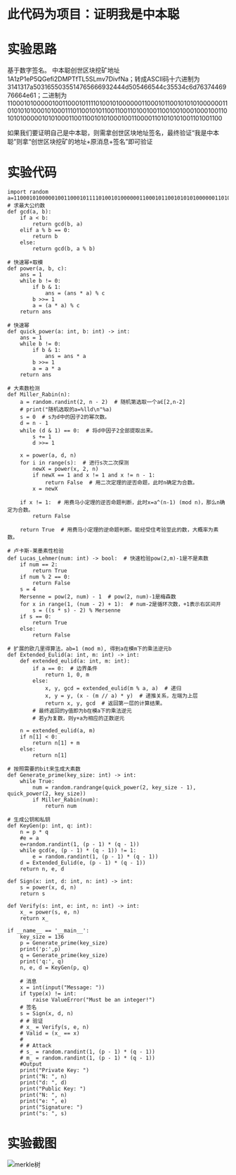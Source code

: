 # 此代码为项目：证明我是中本聪
# 实验思路
基于数字签名。
中本聪创世区块挖矿地址1A1zP1eP5QGefi2DMPTfTL5SLmv7DivfNa；转成ASCII码十六进制为3141317a5031655035514765666932444d505466544c35534c6d7637446976664e61；二进制为110001010000010011000101111010010100000011000101100101010100000011010101010001010001110110010101100110011010010011001001000100010011010101000001010100011001100101010001001100001101010101001101001100

如果我们要证明自己是中本聪，则需拿创世区块地址签名，最终验证“我是中本聪”则拿“创世区块挖矿的地址+原消息+签名”即可验证
# 实验代码
    import random
    a=110001010000010011000101111010010100000011000101100101010100000011010101010001010001110110010101100110011010010011001001000100010011010101000001010100011001100101010001001100001101010101001101001100
    # 求最大公约数
    def gcd(a, b):
        if a < b:
            return gcd(b, a)
        elif a % b == 0:
            return b
        else:
            return gcd(b, a % b)

    # 快速幂+取模
    def power(a, b, c):
        ans = 1
        while b != 0:
            if b & 1:
                ans = (ans * a) % c
            b >>= 1
            a = (a * a) % c
        return ans
    
    # 快速幂
    def quick_power(a: int, b: int) -> int:
        ans = 1
        while b != 0:
            if b & 1:
                ans = ans * a
            b >>= 1
            a = a * a
        return ans

    # 大素数检测
    def Miller_Rabin(n):
        a = random.randint(2, n - 2)  # 随机第选取一个a∈[2,n-2]
        # print("随机选取的a=%lld\n"%a)
        s = 0  # s为d中的因子2的幂次数。
        d = n - 1
        while (d & 1) == 0:  # 将d中因子2全部提取出来。
            s += 1
            d >>= 1

        x = power(a, d, n)
        for i in range(s):  # 进行s次二次探测
            newX = power(x, 2, n)
            if newX == 1 and x != 1 and x != n - 1:
                return False  # 用二次定理的逆否命题，此时n确定为合数。
            x = newX

        if x != 1:  # 用费马小定理的逆否命题判断，此时x=a^(n-1) (mod n)，那么n确定为合数。
            return False

        return True  # 用费马小定理的逆命题判断。能经受住考验至此的数，大概率为素数。

    # 卢卡斯-莱墨素性检验
    def Lucas_Lehmer(num: int) -> bool:  # 快速检验pow(2,m)-1是不是素数
        if num == 2:
            return True
        if num % 2 == 0:
            return False
        s = 4
        Mersenne = pow(2, num) - 1  # pow(2, num)-1是梅森数
        for x in range(1, (num - 2) + 1):  # num-2是循环次数，+1表示右区间开
            s = ((s * s) - 2) % Mersenne
        if s == 0:
            return True
        else:
            return False

    # 扩展的欧几里得算法，ab=1 (mod m), 得到a在模m下的乘法逆元b
    def Extended_Eulid(a: int, m: int) -> int:
        def extended_eulid(a: int, m: int):
            if a == 0:  # 边界条件
                return 1, 0, m
            else:
                x, y, gcd = extended_eulid(m % a, a)  # 递归
                x, y = y, (x - (m // a) * y)  # 递推关系，左端为上层
                return x, y, gcd  # 返回第一层的计算结果。
            # 最终返回的y值即为b在模a下的乘法逆元
            # 若y为复数，则y+a为相应的正数逆元

        n = extended_eulid(a, m)
        if n[1] < 0:
            return n[1] + m
        else:
            return n[1]

    # 按照需要的bit来生成大素数
    def Generate_prime(key_size: int) -> int:
        while True:
            num = random.randrange(quick_power(2, key_size - 1), quick_power(2, key_size))
            if Miller_Rabin(num):
                return num
    
    # 生成公钥和私钥
    def KeyGen(p: int, q: int):
        n = p * q
        #e = a
        e=random.randint(1, (p - 1) * (q - 1))
        while gcd(e, (p - 1) * (q - 1)) != 1:
            e = random.randint(1, (p - 1) * (q - 1))
        d = Extended_Eulid(e, (p - 1) * (q - 1))
        return n, e, d

    def Sign(x: int, d: int, n: int) -> int:
        s = power(x, d, n)
        return s

    def Verify(s: int, e: int, n: int) -> int:
        x_ = power(s, e, n)
        return x_
    
    if __name__ == '__main__':
        key_size = 136
        p = Generate_prime(key_size)
        print('p:',p)    
        q = Generate_prime(key_size)
        print('q:', q)
        n, e, d = KeyGen(p, q)

        # 消息
        x = int(input("Message: "))
        if type(x) != int:
            raise ValueError("Must be an integer!")
        # 签名
        s = Sign(x, d, n)
        # # 验证
        # x_ = Verify(s, e, n)
        # Valid = (x_ == x)
        #
        # # Attack
        # s_ = random.randint(1, (p - 1) * (q - 1))
        # m_ = random.randint(1, (p - 1) * (q - 1))
        #Output
        print("Private Key: ")
        print("N: ", n)
        print("d: ", d)
        print("Public Key: ")    
        print("N: ", n)
        print("e: ", e)
        print("Signature: ")
        print("s: ", s)

# 实验截图
![merkle树](https://user-images.githubusercontent.com/109722365/181865686-7dc6650a-8ec2-4d3d-a7a5-64ade628484a.png)
